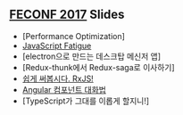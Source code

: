 ## [FECONF 2017](https://2017.feconf.kr/) Slides

- [Performance Optimization]
- [JavaScript Fatigue](https://www.slideshare.net/rhio.kim/javascript-fatigue)
- [electron으로 만드는 데스크탑 메신저 앱]
- [Redux-thunk에서 Redux-saga로 이사하기]
- [쉽게 써봅시다. RxJS!](https://sculove.github.io/slides/rxjs/#/)
- [Angular 컴포넌트 대화법](https://www.slideshare.net/haibane84/angular-81060380?ref=http://sssslide.com/www.slideshare.net/haibane84/angular-81060380)
- [TypeScript가 그대를 이롭게 할지니!]
